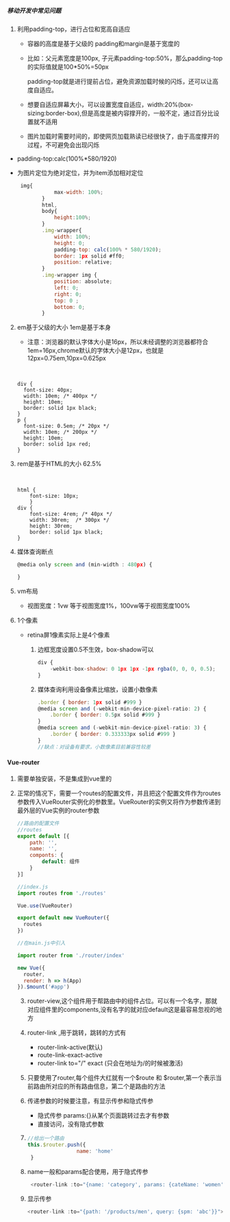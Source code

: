##### 移动开发中常见问题

1. 利用padding-top，进行占位和宽高自适应

   - 容器的高度是基于父级的  padding和margin是基于宽度的

   - 比如：父元素宽度是100px, 子元素padding-top:50%，那么padding-top的实际值就是100*50%=50px

     padding-top就是进行提前占位，避免资源加载时候的闪烁，还可以让高度自适应。

   - 想要自适应屏幕大小，可以设置宽度自适应，width:20%(box-sizing:border-box),但是高度是被内容撑开的，一般不定，通过百分比设置就不适用
   - 图片加载时需要时间的，即使网页加载熟读已经很快了，由于高度撑开的过程，不可避免会出现闪烁

- padding-top:calc(100%*580/1920)

- 为图片定位为绝对定位，并为item添加相对定位

  ```js
   img{
              max-width: 100%;
          }
          html,
          body{
              height:100%;
          }
          .img-wrapper{
              width: 100%;
              height: 0;
              padding-top: calc(100% * 580/1920);
              border: 1px solid #ff0;
              position: relative;
          }
          .img-wrapper img {
              position: absolute;
              left: 0;
              right: 0;
              top: 0 ;
              bottom: 0;
          }
  ```

  

2. em基于父级的大小    1em是基于本身

   - 注意：浏览器的默认字体大小是16px，所以未经调整的浏览器都符合1em=16px,chrome默认的字体大小是12px，也就是12px=0.75em,10px=0.625px

   ​	

   ```
   div {
     font-size: 40px;
     width: 10em; /* 400px */
     height: 10em;
     border: solid 1px black;
   }
   p {
     font-size: 0.5em; /* 20px */ 
     width: 10em; /* 200px */
     height: 10em;
     border: solid 1px red;
   }
   ```

   

3. rem是基于HTML的大小 62.5%

   ​	

   ```
   html {
       font-size: 10px;
       }
   div {
       font-size: 4rem; /* 40px */
       width: 30rem;  /* 300px */
       height: 30rem;
       border: solid 1px black;
   }
   ```

   

4. 媒体查询断点

   ```js
   @media only screen and (min-width : 480px) {
   
   }
   ```

   

5. vm布局

   - 视图宽度：1vw 等于视图宽度1%，100vw等于视图宽度100%

6. 1个像素

   - retina屏1像素实际上是4个像素

     1. 边框宽度设置0.5不生效，box-shadow可以

        ```js
        div {
            -webkit-box-shadow: 0 1px 1px -1px rgba(0, 0, 0, 0.5);
        }
        ```

        

     2. 媒体查询利用设备像素比缩放，设置小数像素

        ```js
        .border { border: 1px solid #999 }
        @media screen and (-webkit-min-device-pixel-ratio: 2) {
            .border { border: 0.5px solid #999 }
        }
        @media screen and (-webkit-min-device-pixel-ratio: 3) {
            .border { border: 0.333333px solid #999 }
        }
        //缺点：对设备有要求，小数像素目前兼容性较差
        ```

        

#### Vue-router

1. 需要单独安装，不是集成到vue里的

2. 正常的情况下，需要一个routes的配置文件，并且把这个配置文件作为routes参数传入VueRouter实例化的参数里。VueRouter的实例又将作为参数传递到最外层的Vue实例的router参数

   ```js
   //路由的配置文件
   //routes
   export default [{
       path: '',
       name: '',
       componts: {
           default: 组件
       }
   }]
   ```

   ```js
   //index.js
   import routes from './routes'
   
   Vue.use(VueRouter)
   
   export default new VueRouter({
     routes
   })
   ```

   ```js
   //在main.js中引入
   
   import router from './router/index'
   
   new Vue({
     router,
     render: h => h(App)
   }).$mount('#app')
   
   ```

   3. router-view,这个组件用于帮路由中的组件占位。可以有一个名字，那就对应组件里的components,没有名字的就对应default这是最容易忽视的地方
   4. router-link ,用于跳转，跳转的方式有
      - router-link-active(默认)
      - route-link-exact-active
      - router-link  to="/" exact (只会在地址为/的时候被激活)

   5. 只要使用了router,每个组件大红就有一个$route 和 $router,第一个表示当前路由所对应的所有路由信息，第二个是路由的方法
   6. 传递参数的时候要注意，有显示传参和隐式传参
      - 隐式传参 params:{}从某个页面跳转过去才有参数
      - 直接访问，没有隐式参数

   7. ```js
      //给出一个路由 
      this.$router.push({
                      name: 'home'
       }
      ```

   8. name一般和params配合使用，用于隐式传参

      ```js
       <router-link :to="{name: 'category', params: {cateName: 'women', spm: 'xyz'}}">女装</router-link>
      ```

   9. 显示传参

      ```js
      <router-link :to="{path: '/products/men', query: {spm: 'abc'}}">男装</router-link>
      
      ```

      

   ​	 
